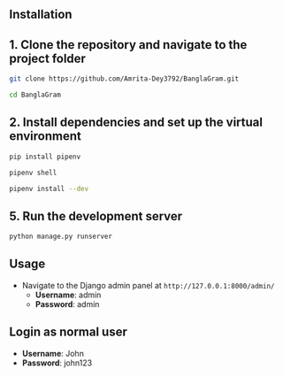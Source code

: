 ## Installation

## 1. Clone the repository and navigate to the project folder

```bash
git clone https://github.com/Amrita-Dey3792/BanglaGram.git
```
```bash
cd BanglaGram
```

## 2. Install dependencies and set up the virtual environment
```bash
pip install pipenv
```

```bash
pipenv shell
```

```bash
pipenv install --dev
```

## 5. Run the development server
```bash
python manage.py runserver
```

## Usage

- Navigate to the Django admin panel at `http://127.0.0.1:8000/admin/` 
  - **Username**: admin
  - **Password**: admin

## Login as normal user
  - **Username**: John
  - **Password**: john123
  
